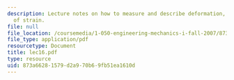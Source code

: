 ```yaml
---
description: Lecture notes on how to measure and describe deformation, and measurement
  of strain.
file: null
file_location: /coursemedia/1-050-engineering-mechanics-i-fall-2007/873a66281579d2a970b69fb51ea1610d_lec16.pdf
file_type: application/pdf
resourcetype: Document
title: lec16.pdf
type: resource
uid: 873a6628-1579-d2a9-70b6-9fb51ea1610d
---
```

